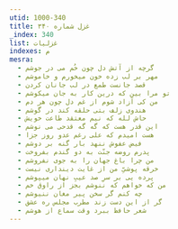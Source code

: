 ```yaml
---
utid: 1000-340
title: غزل شماره ۳۴۰
_index: 340
list: غزلیات
indexes: م
mesra:
  - گرچه از آتش دل چون خُم می در جوشم
  - مهر بر لب زده خون میخورم و خاموشم
  - قصد جانست طمع در لب جانان کردن
  - تو مرا بین که درین کار به جان میکوشم
  - من کی آزاد شوم از غم دل چون هر دم
  - هندوی زلف بتی حلقه کند در گوشم
  - حاش لله که نیم معتقد طاعت خویش
  - این قدر هست که گه گه قدحی می نوشم
  - هست امیدم که علی رغم عدو روز جزا
  - فیض عفوش ننهد بار گنه بر دوشم
  - پدرم روضه جنّت به دو گندم بفروخت
  - من چرا باغ جهان را به جوی نفروشم
  - خرقه پوشیِّ من از غایت دینداری نیست
  - پرده یی بر سرِ صد عیبِ نهان میپوشم
  - من که خواهم که ننوشم بجز از راوق خم
  - چه کنم گر سخن پیر مغان ننیوشم
  - گر از این دست زند مطرب مجلس ره عشق
  - شعر حافظ ببرد وقت سماع از هوشم
---
```

